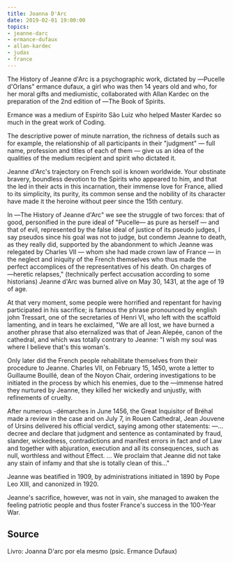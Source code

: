 ```yaml
---
title: Joanna D'Arc
date: 2019-02-01 19:00:00
topics: 
- jeanne-darc
- ermance-dufaux
- allan-kardec
- judas
- france
---
```


The History of Jeanne d'Arc is a psychographic work, dictated by ―Pucelle d'Orlans"
ermance dufaux, a girl who was then 14 years old and who, for her moral gifts
and mediumistic, collaborated with Allan Kardec on the preparation of the 2nd edition of ―The Book of
Spirits. 

Ermance was a medium of Espírito São Luiz who helped Master Kardec so much
in the great work of Coding.

The descriptive power of minute narration, the richness of details such as
for example, the relationship of all participants in their "judgment" — full name,
profession and titles of each of them — give us an idea of the qualities of the medium
recipient and spirit who dictated it.

Jeanne d'Arc's trajectory on French soil is known worldwide. Your
obstinate bravery, boundless devotion to the Spirits who appeared to him, and that the
led in their acts in this incarnation, their immense love for France, allied to
its simplicity, its purity, its common sense and the nobility of its character have made it the
heroine without peer since the 15th century.

In ―The History of Jeanne d'Arc" we see the struggle of two forces: that of good,
personified in the pure ideal of "Pucelle— as pure as herself — and that of evil,
represented by the false ideal of justice of its pseudo judges, I say pseudos since
his goal was not to judge, but condemn Jeanne to death, as they really did,
supported by the abandonment to which Jeanne was relegated by Charles VII — whom she had made
crown law of France — in the neglect and iniquity of the French themselves who
thus made the perfect accomplices of the representatives of his death.
On charges of ―heretic relapses," (technically perfect accusation according to some
historians) Jeanne d'Arc was burned alive on May 30, 1431, at the age of 19
of age.

At that very moment, some people were horrified and repentant
for having participated in his sacrifice; is famous the phrase pronounced by english john
Tressart, one of the secretaries of Henri VI, who left with the scaffold
lamenting, and in tears he exclaimed, "We are all lost, we have burned a
another phrase that also eternalized was that of Jean Alepée, canon of the cathedral, and
which was totally contrary to Jeanne: "I wish my soul was where I believe
that's this woman's.

Only later did the French people rehabilitate themselves from their procedure to
Jeanne. Charles VII, on February 15, 1450, wrote a letter to Guillaume
Bouillé, dean of the Noyon Chair, ordering investigations to be initiated in the
process by which his enemies, due to the ―immense hatred they nurtured by Jeanne,
they killed her wickedly and unjustly, with refinements of cruelty.

After numerous -démarches in June 1456, the Great Inquisitor of Bréhal
made a review in the case and on July 7, in Rouen Cathedral, Jean Jouvene of
Ursins delivered his official verdict, saying among other statements: ―...
decree and declare that judgment and sentence as contaminated by fraud,
slander, wickedness, contradictions and manifest errors in fact and of Law and together with
abjuration, execution and all its consequences, such as null, worthless and without
Effect. ... We proclaim that Jeanne did not take any stain of infamy and that she
is totally clean of this..."

Jeanne was beatified in 1909, by administrations initiated in 1890 by Pope Leo XIII,
and canonized in 1920.

Jeanne's sacrifice, however, was not in vain, she managed to awaken the feeling
patriotic people and thus foster France's success in the 100-Year War.



## Source
Livro: Joanna D'arc por ela mesmo (psic. Ermance Dufaux)
